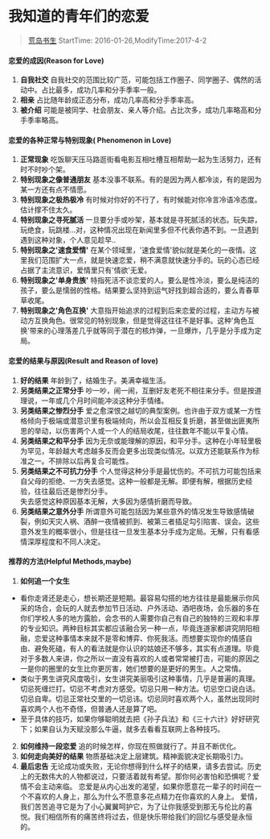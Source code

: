 # 我知道的青年们的恋爱
> [荒岛书生](http://www.lidaxiang.cn/)
> StartTime: 2016-01-26,ModifyTime:2017-4-2

#### 恋爱的成因(Reason for Love)
1. **自我社交**
自我社交的范围比较广范，可能包括工作圈子、同学圈子、偶然的活动中。占比最多，成功几率和分手季率一般。
2. **相亲**
占比随年龄成正态分布，成功几率高和分手季率高。
3. **被介绍**
可能是被同学、社会朋友、亲人等介绍。占比次多，成功几率略高和分手季率略高。

#### 恋爱的各种正常与特别现象( Phenomenon in Love)
1. **正常现象**
吃饭聊天压马路逛街看电影互相吐槽互相帮助一起为生活努力，还有时不时吵个架。
2. **特别现象之像普通朋友**
基本没事不联系。有的是因为两人都冷淡，有的是因为某一方还有点不情愿。
3. **特别现象之极热极冷**
有时候对你好的不行了，有时候能对你冷言冷语冷态度。估计撑不住太久。
4. **特别现象之寻死腻活**
一旦要分手或吵架，基本就是寻死腻活的状态。玩失踪，玩绝食，玩跳楼...对，这种情况出现在新闻里多但不代表你遇不到。一旦遇到遇到这种对象，个人意见趁早..
5. **特别现象之'速食爱情'**
在某个领域里，'速食爱情'貌似就是美化的一夜情。这里我们范围扩大一点，就是快速恋爱，稍不满意就快速分手的。玩的心态已经占据了主流意识，爱情里只有'情欲'无爱。
6. **特别现象之'单身贵族'**
特指死活不谈恋爱的人。要么是性冷淡，要么是纯洁的孩子，要么是懦弱的性格。结果要么坚持到运气好找到超合适的，要么青春草草收尾。
7. **特别现象之'角色互换'**
大意指开始追求的过程到后来恋爱的过程，主动方与被动方互换角色。很常见的特别现象，但是觉得这往往不是好事。这种'角色互换'带来的心理落差几乎就等同于潜在的核炸弹，一旦爆炸，几乎是分手成为定局。
#### 恋爱的结果与原因(Result and Reason of love)
1. **好的结果**
年龄到了，结婚生子。美满幸福生活。
2. **另类结果之正常分手**
吵一吵，闹一闹，互删好友老死不相往来分手。但是按道理说，一年或几个月时间能冲淡这种分手情绪。
3. **另类结果之惨烈分手**
爱之愈深恨之越切的典型案例。也许由于双方或某一方性格倾向于极端或潜意识里有极端倾向，所以会互相反复折磨，甚至做出匪夷所思的举动，以伤害两个人或一个人的结局收尾，往往数年不能以平复心情。
4. **另类结果之和平分手**
因为无奈或能理解的原因，和平分手。这种在小年轻里极为罕见，年龄越大考虑越多反而会更多出现类似情况。以双方还能联系作为标准之一。不排除以后再复合可能性。
5. **另类结果之不可抗力分手**
个人觉得这种分手是最忧伤的。不可抗力可能包括来自父母的拒绝、一方失去感觉。这种一般都是无解。即便有解，根据历史经验，往往最后还是惨烈分手。  
失去感觉这种原因基本无解，大多因为感情折磨而导致。
6. **另类结果之意外分手**
所谓意外可能包括因为某些意外的情况发生导致感情破裂，例如天灾人祸、酒醉一夜情被抓到、被第三者插足勾引陷害、误会。这些意外发生的概率很小，但是往往一旦发生基本分手成为定局。无解，只有看感情深厚程度和不同人决定。

#### 推荐的方法(Helpful Methods,maybe)
1. **如何追一个女生**
+ 看你走肾还是走心，想长期还是短期。最容易勾搭的地方往往是最能展示你风采的场合，会玩的人就去参加节日活动、户外活动、酒吧夜场，会乐器的多在你们学校人多的地方露脸，会念书的人需要你自己有自己的独特的三观和丰厚的专业知识。两种目标其实都应该融合另一种一点，毕竟连道家都讲究阴阳相融，恋爱这种事情本来就不是零和博弈、你死我活。而想要实现你的情感自由、避免死磕，有人的看法就是你认识的姑娘还不够多，其实有点道理。毕竟对于多数人来讲，你之所以一直没有喜欢的人或者常常被打击，可能的原因之一是你的圈里的女生比你更厉害，她们想要的是更好的男生。人之常情。    
+ 类似于男生讲究风度吸引，女生讲究美丽吸引这种事情，几乎是普遍的真理。切忌死缠烂打。切忌不考虑对方感受。切忌只用一种方法。切忌空口说白话。切忌自卑。切忌正常社交里的一切忌讳。切忌同时喜欢两个人，虽然出现同时喜欢两个人也不奇怪，但普通人还是算了吧。  
+ 至于具体的技巧，如果你够聪明就去把《孙子兵法》和《三十六计》好好研究下；如果自认为天赋没那么牛逼，就多去看看互联网上各种技巧。 
2. **如何维持一段恋爱**
追的时候怎样，你现在照做就行了。并且不断优化。
3. **如何走向美好的结果**
物质基础决定上层建筑。精神面貌决定长期吸引力。
4. **最后忠告**
无论成功或失败，无论你想得到什么样子的结果，请多去尝试。历史上的无数伟大的人物都说过，只要活着就有希望。那你何必害怕和恐惧呢？爱情不会主动来临。
恋爱是从内心出发的渴望，如果你愿意花一辈子的时间在一个不喜欢的人身上，那么为什么不愿意多花点精力在你喜欢的人身上。
爱情，我们苦苦追寻它是为了小心翼翼呵护它，为了让你我感受到那无与伦比的喜悦。我们相信所有的痛苦终将过去，但是快乐带给我们的回忆与感受是永恒的。